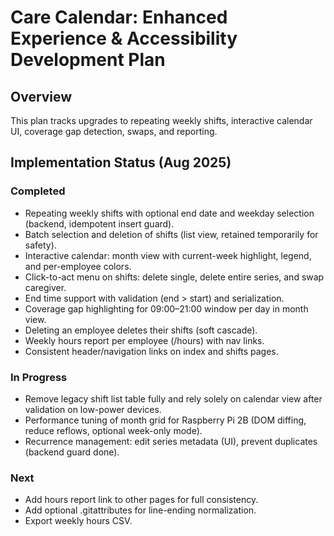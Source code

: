 # Care Calendar: Enhanced Experience & Accessibility Development Plan

## Overview

This plan tracks upgrades to repeating weekly shifts, interactive calendar UI, coverage gap detection, swaps, and reporting.

## Implementation Status (Aug 2025)

### Completed

- Repeating weekly shifts with optional end date and weekday selection (backend, idempotent insert guard).
- Batch selection and deletion of shifts (list view, retained temporarily for safety).
- Interactive calendar: month view with current-week highlight, legend, and per-employee colors.
- Click-to-act menu on shifts: delete single, delete entire series, and swap caregiver.
- End time support with validation (end > start) and serialization.
- Coverage gap highlighting for 09:00–21:00 window per day in month view.
- Deleting an employee deletes their shifts (soft cascade).
- Weekly hours report per employee (/hours) with nav links.
- Consistent header/navigation links on index and shifts pages.

### In Progress

- Remove legacy shift list table fully and rely solely on calendar view after validation on low-power devices.
- Performance tuning of month grid for Raspberry Pi 2B (DOM diffing, reduce reflows, optional week-only mode).
- Recurrence management: edit series metadata (UI), prevent duplicates (backend guard done).

### Next

- Add hours report link to other pages for full consistency.
- Add optional .gitattributes for line-ending normalization.
- Export weekly hours CSV.
